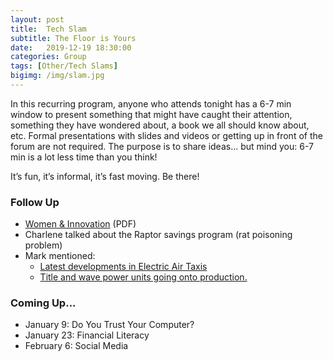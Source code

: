 ```yaml
---
layout: post
title:  Tech Slam
subtitle: The Floor is Yours
date:   2019-12-19 18:30:00
categories: Group
tags: [Other/Tech Slams]
bigimg: /img/slam.jpg
---
```

In this recurring program, anyone who attends tonight has a 6-7 min window to present something that might have caught their attention, something they have wondered about, a book we all should know about, etc. Formal presentations with slides and videos or getting up in front of the forum are not required. The purpose is to share ideas... but mind you: 6-7 min is a lot less time than you think!

It’s fun, it’s informal, it’s fast moving. Be there!

### Follow Up

* [Women & Innovation](/assets/present/2019/2019-12-19/women_innovation.pdf) (PDF)
* Charlene talked about the Raptor savings program (rat poisoning problem)
* Mark mentioned:
  * [Latest developments in Electric Air Taxis](
https://spectrum.ieee.org/cars-that-think/transportation/alternative-transportation/bringing-air-taxis-to-skyscrapers)
  * [Title and wave power units going onto production.](https://spectrum.ieee.org/green-tech/geothermal-and-tidal/wave-energy-tech-is-ready-to-plug-into-a-real-grid)

### Coming Up...

* January 9: Do You Trust Your Computer?
* January 23: Financial Literacy
* February 6: Social Media
